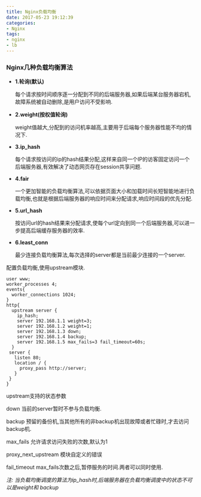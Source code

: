 ```yaml
---
title: Nginx负载均衡
date: 2017-05-23 19:12:39
categories:
- Nginx
tags:
- nginx
- lb
---
```


<!-- more -->

### Nginx几种负载均衡算法

- **1.轮询(默认)**

   每个请求按时间顺序逐一分配到不同的后端服务器,如果后端某台服务器宕机,故障系统被自动删除,是用户访问不受影响.

- **2.weight(按权值轮询)**

  weight值越大,分配到的访问机率越高,主要用于后端每个服务器性能不均的情况下.

- **3.ip_hash**

  每个请求按访问的ip的hash结果分配,这样来自同一个IP的访客固定访问一个后端服务器,有效解决了动态网页存在session共享问题.

- **4.fair**

  一个更加智能的负载均衡算法,可以依据页面大小和加载时间长短智能地进行负载均衡,也就是根据后端服务器的响应时间来分配请求,响应时间段的优先分配.

- **5.url_hash**

  按访问url的hash结果来分配请求,使每个url定向到同一个后端服务器,可以进一步提高后端缓存服务器的效率.

- **6.least_conn**

   最少连接负载均衡算法,每次选择的server都是当前最少连接的一个server.

配置负载均衡,使用upstream模块.

```shell
user www;
worker_processes 4;
events{
  worker_connections 1024;
}
http{
  upstream server {
  	ip_hash;
    server 192.168.1.1 weight=3;
    server 192.168.1.2 weight=1;
    server 192.168.1.3 down;
    server 192.168.1.4 backup;
    server 192.168.1.5 max_fails=3 fail_timeout=60s;
  }
 server {
   listen 80;
   location / {
     proxy_pass http://server;
   }
 }
}
```

upstream支持的状态参数

down		当前的server暂时不参与负载均衡.

backup		预留的备份机,当其他所有的非backup机出现故障或者忙碌时,才去访问backup机.

max_fails	允许请求访问失败的次数,默认为1

proxy_next_upstream 模块自定义的错误

fail_timeout	max_fails次数之后,暂停服务的时间.两者可以同时使用.

*注: 当负载均衡调度的算法为ip_hash时,后端服务器在负载均衡调度中的状态不可以是weight和 backup*